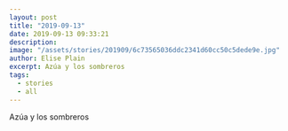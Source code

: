 ```yaml
---
layout: post
title: "2019-09-13"
date: 2019-09-13 09:33:21
description: 
image: "/assets/stories/201909/6c73565036ddc2341d60cc50c5dede9e.jpg"
author: Elise Plain
excerpt: Azúa y los sombreros
tags: 
  - stories
  - all
---
```


Azúa y los sombreros
<p></p>
